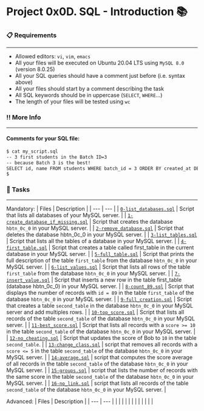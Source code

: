 # Project 0x0D. SQL - Introduction 📚

### 📋 Requirements
***
* Allowed editors: `vi`, `vim`, `emacs`
* All your files will be executed on Ubuntu 20.04 LTS using `MySQL 8.0` (version 8.0.25)
* All your SQL queries should have a comment just before (i.e. syntax above)
* All your files should start by a comment describing the task
* All SQL keywords should be in uppercase (`SELECT`, `WHERE`…)
* The length of your files will be tested using `wc`

### :bangbang: More Info
***
#### Comments for your SQL file:

```bash
$ cat my_script.sql
-- 3 first students in the Batch ID=3
-- because Batch 3 is the best!
SELECT id, name FROM students WHERE batch_id = 3 ORDER BY created_at DESC LIMIT 3;
$
```

### 🎯 Tasks
***
Mandatory:
| Files | Description |
| --- | --- |
| [`0-list_databases.sql`]() | Script that lists all databases of your MySQL server. |
| [`1-create_database_if_missing.sql`]() | Script that creates the database `hbtn_0c_0` in your MySQL server. |
| [`2-remove_database.sql`]() | Script that deletes the database hbtn_0c_0 in your MySQL server. |
| [`3-list_tables.sql`]() | Script that lists all the tables of a database in your MySQL server. |
| [`4-first_table.sql`]() | Script that creates a table called first_table in the current database in your MySQL server. |
| [`5-full_table.sql`]() | Script that prints the full description of the table `first_table` from the database `hbtn_0c_0` in your MySQL server. |
| [`6-list_values.sql`]() | Script that lists all rows of the table `first_table` from the database `hbtn_0c_0` in your MySQL server. |
| [`7-insert_value.sql`]() | Script that inserts a new row in the table first_table (database hbtn_0c_0) in your MySQL server. |
| [`8-count_89.sql`]() | Script that displays the number of records with `id = 89` in the table `first_table` of the database `hbtn_0c_0` in your MySQL server. |
| [`9-full_creation.sql`]() | Script that creates a table `second_table` in the database `hbtn_0c_0` in your MySQL server and add multiples rows. |
| [`10-top_score.sql`]() | Script that lists all records of the table `second_table` of the database `hbtn_0c_0` in your MySQL server. |
| [`11-best_score.sql`]() | Script that lists all records with a `score >= 10` in the table `second_table` of the database `hbtn_0c_0` in your MySQL server. |
| [`12-no_cheating.sql`]() | Script that updates the score of Bob to `10` in the table `second_table`. |
| [`13-change_class.sql`]() | script that removes all records with a `score <= 5` in the table `second_table` of the database `hbtn_0c_0` in your MySQL server. |
| [`14-average.sql`]() | script that computes the score average of all records in the table `second_table` of the database `hbtn_0c_0` in your MySQL server. |
| [`15-groups.sql`]() | script that lists the number of records with the same score in the table `second_table` of the database `hbtn_0c_0` in your MySQL server. |
| [`16-no_link.sql`]() | script that lists all records of the table `second_table` of the database `hbtn_0c_0` in your MySQL server. |

Advanced:
| Files | Description |
| --- | --- |
| []() |  |
| []() |  |
| []() |  |
| []() |  |